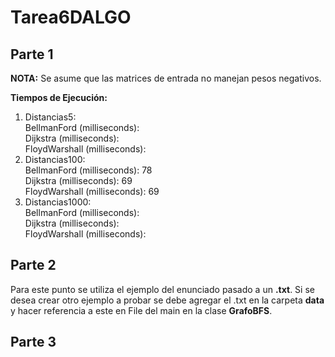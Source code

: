 # Tarea6DALGO

## Parte 1
**NOTA:** Se asume que las matrices de entrada no manejan pesos negativos.

**Tiempos de Ejecución:**
1. Distancias5: <br />
	BellmanFord (milliseconds): <br />
	Dijkstra (milliseconds): <br />
	FloydWarshall (milliseconds):<br />
2. Distancias100:<br />
	BellmanFord (milliseconds): 78 <br />
	Dijkstra (milliseconds): 69 <br />
	FloydWarshall (milliseconds): 69 <br />
3. Distancias1000: <br />
	BellmanFord (milliseconds): <br />
	Dijkstra (milliseconds): <br />
	FloydWarshall (milliseconds): <br />
	
## Parte 2
Para este punto se utiliza el ejemplo del enunciado pasado a un **.txt**. Si se desea crear otro ejemplo a probar se debe agregar el .txt en la carpeta **data** y hacer referencia a este en File del main en la clase **GrafoBFS**.

## Parte 3
	

	
